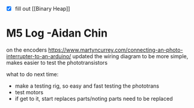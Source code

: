 - [x] fill out [[Binary Heap]]

# M5 Log -Aidan Chin
on the encoders https://www.martyncurrey.com/connecting-an-photo-interrupter-to-an-arduino/
updated the wiring diagram to be more simple, makes easier to test the phototransistors

what to do next time:
 - make a testing rig, so easy and fast testing the phototrans
 - test motors
 - if get to it, start replaces parts/noting parts need to be replaced